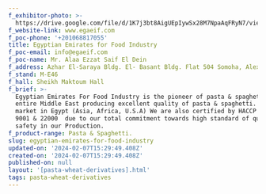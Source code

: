 ```yaml
---
f_exhibitor-photo: >-
  https://drive.google.com/file/d/1K7j3bt8AigUEpIywSx28M7NpaAqFRyN7/view?usp=drive_link
f_website-link: www.egaeif.com
f_poc-phone: '+201068817055'
title: Egyptian Emirates for Food Industry
f_poc-email: info@egaeif.com
f_poc-name: Mr. Alaa Ezzat Saif El Dein
f_address: Azhar El-Saraya Bldg. El- Basant Bldg. Flat 504 Somoha, Alexandria, Egypt.
f_stand: M-E46
f_hall: Sheikh Maktoum Hall
f_brief: >-
  Egyptian Emirates For Food Industry is the pioneer of pasta & spaghetti in the
  entire Middle East producing excellent quality of pasta & spaghetti. We have a
  market in Egypt (Asia, Africa, U.S.A) We are also certified by HACCP and ISO
  9001 & 22000  due to our total commitment towards high standard of quality and
  safety in our Production.
f_product-range: Pasta & Spaghetti.
slug: egyptian-emirates-for-food-industry
updated-on: '2024-02-07T15:29:49.408Z'
created-on: '2024-02-07T15:29:49.408Z'
published-on: null
layout: '[pasta-wheat-derivatives].html'
tags: pasta-wheat-derivatives
---
```



